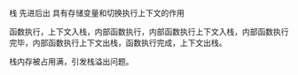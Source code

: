 栈 先进后出 具有存储变量和切换执行上下文的作用

函数执行，上下文入栈，内部函数执行，内部函数执行上下文入栈，内部函数执行完毕，内部函数执行上下文出栈，函数执行完成，上下文出栈。

栈内存被占用满，引发栈溢出问题。

